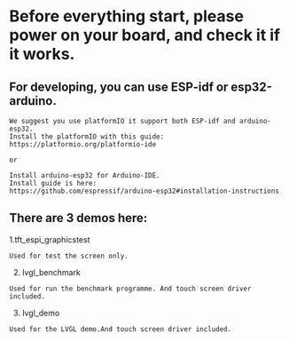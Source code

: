 # Before everything start, please power on your board, and check it if it works. #

## For developing, you can use ESP-idf or esp32-arduino. ##
```
We suggest you use platformIO it support both ESP-idf and arduino-esp32.
Install the platformIO with this guide: https://platformio.org/platformio-ide

or

Install arduino-esp32 for Arduino-IDE.
Install guide is here:
https://github.com/espressif/arduino-esp32#installation-instructions
```


## There are 3 demos here: ##
1.tft_espi_graphicstest
```
Used for test the screen only.
```

2. lvgl_benchmark
```
Used for run the benchmark programme. And touch screen driver included.
```

3. lvgl_demo
```
Used for the LVGL demo.And touch screen driver included.
```
